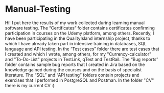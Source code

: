 # Manual-Testing
Hi! I put here the results of my work collected during learning manual software testing.
The “Certificates” folder contains certificates confirming participation in courses on the Udemy platform, among others. Recently, I have been participating in the QualityIsland internship project, thanks to which I have already taken part in intensive training in databases, SQL language and API testing.
In the “Test cases” folder there are test cases that I created and which I wrote, among others, for my "Currency-calculator" and "To-Do-List" projects in TestLink, qTest and TestRail.
The “Bug reports” folder contains sample bug reports that I created in Jira based on the knowledge gained during the courses and on the basis of specialist literature.
The “SQL” and “API testing” folders contain projects and exercises that I performed in PostgreSQL and Postman.
In the folder "CV" there is my current CV :)



